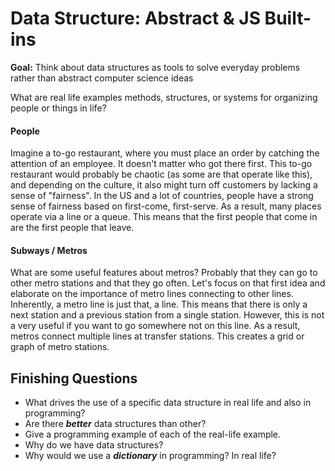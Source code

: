 # Data Structure: Abstract & JS Built-ins

**Goal:** Think about data structures as tools to solve everyday problems rather than abstract computer science ideas

What are real life examples methods, structures, or systems for organizing people or things in life?

#### People

Imagine a to-go restaurant, where you must place an order by catching the attention of an employee. It doesn't matter who got there first. This to-go restaurant would probably be chaotic (as some are that operate like this), and depending on the culture, it also might turn off customers by lacking a sense of "fairness". In the US and a lot of countries, people have a strong sense of fairness based on first-come, first-serve. As a result, many places operate via a line or a queue. This means that the first people that come in are the first people that leave. 

#### Subways / Metros

What are some useful features about metros? Probably that they can go to other metro stations and that they go often. Let's focus on that first idea and elaborate on the importance of metro lines connecting to other lines. Inherently, a metro line is just that, a line. This means that there is only a next station and a previous station from a single station. However, this is not a very useful if you want to go somewhere not on this line. As a result, metros connect multiple lines at transfer stations. This creates a grid or graph of metro stations. 

## Finishing Questions

* What drives the use of a specific data structure in real life and also in programming?
* Are there ***better*** data structures than other?
* Give a programming example of each of the real-life example.
* Why do we have data structures?
* Why would we use a ***dictionary*** in programming? In real life?